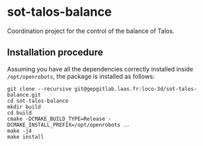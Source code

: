 # sot-talos-balance

Coordination project for the control of the balance of Talos.

## Installation procedure
Assuming you have all the dependencies correctly installed inside `/opt/openrobots`,
the package is installed as follows:

```
git clone --recursive git@gepgitlab.laas.fr:loco-3d/sot-talos-balance.git
cd sot-talos-balance
mkdir build
cd build
cmake -DCMAKE_BUILD_TYPE=Release -DCMAKE_INSTALL_PREFIX=/opt/openrobots ..
make -j4
make install
```

